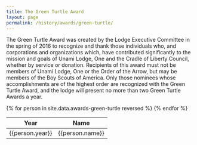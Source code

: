```yaml
---
title: The Green Turtle Award
layout: page
permalink: /history/awards/green-turtle/
---
```

The Green Turtle Award was created by the Lodge Executive Committee in the spring of 2016 to recognize and thank those individuals who, and corporations and organizations which, have contributed significantly to the mission and goals of Unami Lodge, One and the Cradle of Liberty Council, whether by service or donation. Recipients of this award must not be members of Unami Lodge, One or the Order of the Arrow, but may be members of the Boy Scouts of America. Only those nominees whose accomplishments are of the highest order are recognized with the Green Turtle Award, and the lodge will present no more than two Green Turtle Awards a year.

<table class="table table-striped my-3 ">
  <thead>
    <tr>
      <th scope="col">Year</th>
      <th scope="col">Name</th>
    </tr>
  </thead>
  <tbody>
    {% for person in site.data.awards-green-turtle reversed %}
      <tr>
        <td>{{person.year}}</td>
        <td>{{person.name}}</td>
      </tr>
    {% endfor %}
  </tbody>
</table>
